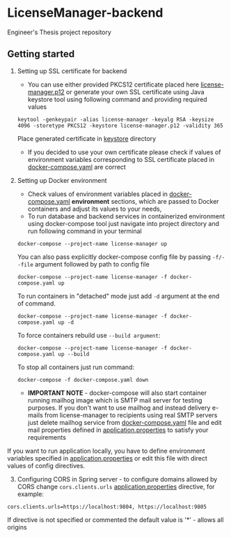 # LicenseManager-backend
Engineer's Thesis project repository

## Getting started

1. Setting up SSL certificate for backend
    * You can use either provided PKCS12 certificate placed here [license-manager.p12](/backend/src/main/resources/keystore/license-manager.p12) or
    generate your own SSL certificate using Java keystore tool using following command and providing required values
    ```
    keytool -genkeypair -alias license-manager -keyalg RSA -keysize 4096 -storetype PKCS12 -keystore license-manager.p12 -validity 365
    ```
    Place generated certificate in [keystore](/backend/src/main/resources/keystore) directory
    * If you decided to use your own certificate please check if values of environment variables corresponding to SSL certificate placed in [docker-compose.yaml](./docker-compose.yaml) are correct
 
2. Setting up Docker environment
    * Check values of environment variables placed in [docker-compose.yaml](./docker-compose.yaml) **environment** sections, which are passed to Docker containers and adjust its values to your needs,
    * To run database and backend services in containerized environment using docker-compose tool just navigate into project directory and run following command in your terminal
    ```
    docker-compose --project-name license-manager up
    ```
    You can also pass explicitly docker-compose config file by passing ``-f/--file`` argument followed by path to config file
    ```
    docker-compose --project-name license-manager -f docker-compose.yaml up
    ```
    To run containers in "detached" mode just add ``-d`` argument at the end of command.
     ```
    docker-compose --project-name license-manager -f docker-compose.yaml up -d
    ```

    To force containers rebuild use ``--build argument``:
    ```
    docker-compose --project-name license-manager -f docker-compose.yaml up --build
    ```
    To stop all containers just run command:
    ```
    docker-compose -f docker-compose.yaml down
    ```
    * **IMPORTANT NOTE** - docker-compose will also start container running mailhog image which is SMTP mail server for testing purposes. If you don't want to use mailhog and instead 
    delivery e-mails from license-manager to recipients using real SMTP servers just delete mailhog service from [docker-compose.yaml](./docker-compose.yaml) file and edit
    mail properties defined in [application.properties](./backend/src/main/resources/application.properties) to satisfy your requirements

If you want to run application locally, you have to define environment variables specified in [application.properties](./backend/src/main/resources/application.properties) or edit this file with direct values of config directives.

3. Configuring CORS in Spring server - to configure domains allowed by CORS change ``cors.clients.urls`` [application.properties](./backend/src/main/resources/application.properties) directive, for example:
```
cors.clients.urls=https://localhost:9804, https://localhost:9805
```
If directive is not specified or commented the default value is '*' - allows all origins